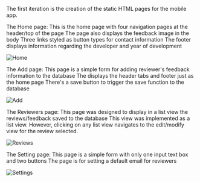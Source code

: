 The first iteration is the creation of the static HTML pages for the mobile app.

The Home page: 
This is the home page with four navigation pages at the header/top of the page
The page also displays the feedback image in the body
Three links styled as button types for contact information
The footer displays information regarding the developer and year of development

![Home](https://github.com/Johnstanley1/MobileWebApp/assets/124546871/e807a170-9ae9-4667-9ad1-7bb9a240179c)

The Add page:
This page is a simple form for adding reviewer's feedback information to the database
The displays the header tabs and footer just as the home page
There's a save button to trigger the save function to the database

![Add](https://github.com/Johnstanley1/MobileWebApp/assets/124546871/67d79d02-0ef5-4ba4-94b9-9e2af521a182)

The Reviewers page:
This page was designed to display in a list view the reviews/feedback saved to the database
This view was implemented as a list view. However, clicking on any list view navigates to the edit/modify view for the review selected.

![Reviews](https://github.com/Johnstanley1/MobileWebApp/assets/124546871/dfe9de4a-54b7-4145-ae04-039d8dc790e2)

The Setting page:
This page is a simple form with only one input text box and two buttons
The page is for setting a default email for reviewers

![Settings](https://github.com/Johnstanley1/MobileWebApp/assets/124546871/4acb9dda-21da-4671-9064-f9d661e0d751)
